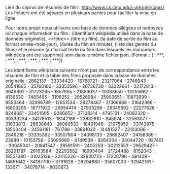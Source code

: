 Lien du coprus de résumés de film : http://www.cs.cmu.edu/~ark/personas/
Les fichiers ont été séparés en plusieurs parties pour faciliter la mise en ligne

Pour notre projet nous utilisons une base de données allégées et nettoyées où chaque information du film : <wikiId> (identifiant wikipédia utilisé dans la base de données originelle), <<\titre\>> (titre du film), <dateSortie> (la date de sortie du film au format année-mois-jour), <duree> (durée du film en minute), <genre> (liste des genres du films) et le résume <resume> (au format texte du film dans lesquels les marqueurs wikipédia ont été supprimé) sont dans le même fichier json.
(Format : {<wikiId> : ***, <titre> : ***, <dateSortie> : ***, <duree> : ***, <genre> : ***, <resume> : ***})

Les identifiants wikipédia suivants n'ont pas de correspondance entre les résumés de film et la table des films proposée dans la base de données originelle :
2862137 - 33334420 - 16758721 - 23217064 - 2746943 - 26541865 - 35760160 - 33353596 - 20736730 - 33222661 - 22172813 - 3949692 - 31723265 - 1857955 - 21859037 - 10083650 - 13255982 - 4136530 - 7483495 - 3196252 - 29528984 - 25903651 - 10873999 - 9553464 - 32396789 - 12651534 - 28278467 - 21366668 - 31642366 - 16803295 - 18771923 - 25054414 - 27905296 - 29345692 - 22277628 - 8249681 - 33401605 - 9286652 - 27108314 - 4795131 - 24082320 - 30339234 - 34176513 - 18142186 - 23832810 - 845974 - 32583077 - 31033813 - 26638643 - 36080533 - 18491946 - 21075859 - 33743875 - 18503404 - 34561181 - 761788 - 33891030 - 14481527 - 23103066 - 2849218 - 33335392 - 33507904 - 34098133 - 28692407 - 24158389 - 23880 - 10153756 - 25095660 - 4749539 - 9264334 - 24044720 - 927401 - 30045041 - 20841547 - 26591591 - 2405253 - 30212553 - 29529427 - 28291797 - 26163584 - 32293582 - 18993404 - 21724488 - 8152043 - 18557380 - 31025139 - 22415226 - 32920723 - 17228796 - 491329 - 14851642 - 34187700 - 3791628 - 26294680 - 35607003 - 32942181 - 133671 - 34076714 - 8030673
